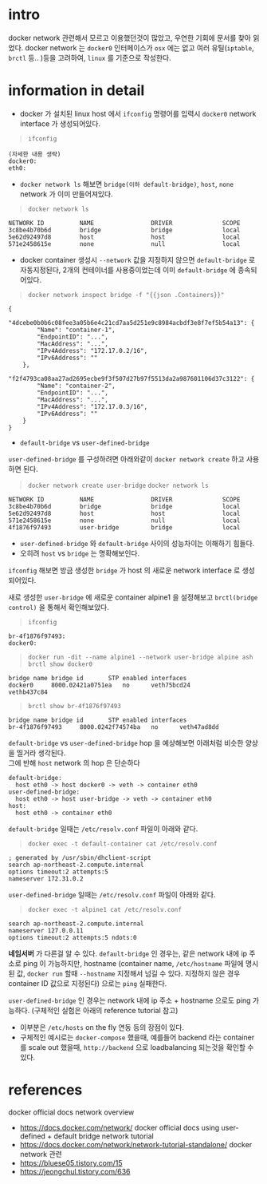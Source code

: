 # intro 
docker network 관련해서 모르고 이용했던것이 많았고, 우연한 기회에 문서를 찾아 읽었다. 
docker network 는 `docker0` 인터페이스가 `osx` 에는 없고 여러 유틸(`iptable`, `brctl` 등.. )등을 고려하여, `linux` 를 기준으로 작성한다.

# information in detail

- docker 가 설치된 linux host 에서 `ifconfig` 명령어를 입력시 `docker0` network interface 가 생성되어있다. 
> `ifconfig`
```
(자세한 내용 생략)
docker0: 
eth0: 
```

- `docker network ls` 해보면 `bridge(이하 default-bridge)`, `host`, `none` network 가 이미 만들어져있다. 
> `docker network ls`
```
NETWORK ID          NAME                DRIVER              SCOPE
3c8be4b70b6d        bridge              bridge              local
5e62d92497d8        host                host                local
571e2458615e        none                null                local
```

- docker container 생성시 `--network` 값을 지정하지 않으면 `default-bridge` 로 자동지정된다, 2개의 컨테이너를 사용중이었는데 이미 `default-bridge` 에 종속되어있다. 

> `docker network inspect bridge -f "{{json .Containers}}"`
```
{
    "4dcebe0b0b6c08fee3a05b6e4c21cd7aa5d251e9c8984acbdf3e8f7ef5b54a13": {
        "Name": "container-1",
        "EndpointID": "...",
        "MacAddress": "...",
        "IPv4Address": "172.17.0.2/16",
        "IPv6Address": ""
    },
    "f2f4793ca08aa27ad2695ecbe9f3f507d27b97f5513da2a987601106d37c3122": {
        "Name": "container-2",
        "EndpointID": "...",
        "MacAddress": "...",
        "IPv4Address": "172.17.0.3/16",
        "IPv6Address": ""
    }
}
```

- `default-bridge` vs `user-defined-bridge`

`user-defined-bridge` 를 구성하려면 아래와같이 `docker network create` 하고 사용하면 된다. 

> `docker network create user-bridge`
> `docker network ls`
```
NETWORK ID          NAME                DRIVER              SCOPE
3c8be4b70b6d        bridge              bridge              local
5e62d92497d8        host                host                local
571e2458615e        none                null                local
4f1876f97493        user-bridge         bridge              local
```

- `user-defined-bridge` 와 `default-bridge` 사이의 성능차이는 이해하기 힘들다.
- 오히려 `host` vs `bridge` 는 명확해보인다.

`ifconfig` 해보면 방금 생성한 `bridge` 가 host 의 새로운 network interface 로 생성되어있다.

새로 생성한 `user-bridge` 에 새로운 container alpine1 을 설정해보고 `brctl(bridge control)` 을 통해서 확인해보았다. 

> `ifconfig`
```
br-4f1876f97493: 
docker0:
```

> `docker run -dit --name alpine1 --network user-bridge alpine ash`
> `brctl show docker0`
```
bridge name	bridge id		STP enabled	interfaces
docker0		8000.02421a0751ea	no		veth75bcd24
vethb437c84
```

> `brctl show br-4f1876f97493`
```
bridge name	bridge id		STP enabled	interfaces
br-4f1876f97493		8000.0242f74574ba	no		veth47ad8dd
```

`default-bridge` vs `user-defined-bridge` hop 을 예상해보면 아래처럼 비슷한 양상을 띨거라 생각된다.  
그에 반해 `host` network 의 hop 은 단순하다 
```
default-bridge:
  host eth0 -> host docker0 -> veth -> container eth0
user-defined-bridge:
  host eth0 -> host user-bridge -> veth -> container eth0
host:
  host eth0 -> container eth0
```

`default-bridge` 일때는 `/etc/resolv.conf` 파일이 아래와 같다.
> `docker exec -t default-container cat /etc/resolv.conf`
```
; generated by /usr/sbin/dhclient-script
search ap-northeast-2.compute.internal
options timeout:2 attempts:5
nameserver 172.31.0.2
```

`user-defined-bridge` 일때는 `/etc/resolv.conf` 파일이 아래와 같다. 
> `docker exec -t alpine1 cat /etc/resolv.conf`
```
search ap-northeast-2.compute.internal
nameserver 127.0.0.11
options timeout:2 attempts:5 ndots:0
```

**네임서버** 가 다른걸 알 수 있다. 
`default-bridge` 인 경우는, 같은 network 내에 ip 주소로 ping 이 가능하지만, hostname (container name, `/etc/hostname` 파일에 명시된 값, `docker run` 할때 `--hostname` 지정해서 넘길 수 있다. 지정하지 않은 경우 container ID 값으로 지정된다) 으로는 `ping` 실패한다. 

`user-defined-bridge` 인 경우는 network 내에 ip 주소 + hostname 으로도 ping 가능하다. (구체적인 실험은 아래의 reference tutorial 참고)

- 이부분은 `/etc/hosts` on the fly 연동 등의 장점이 있다.
- 구체적인 예시로는 `docker-compose` 했을때, 예를들어 backend 라는 container 를 scale out 했을때, `http://backend` 으로 loadbalancing 되는것을 확인할 수 있다.


# references
docker official docs network overview
- https://docs.docker.com/network/
docker official docs using user-defined + default bridge network tutorial
- https://docs.docker.com/network/network-tutorial-standalone/
docker network 관련
- https://bluese05.tistory.com/15 
- https://jeongchul.tistory.com/636
